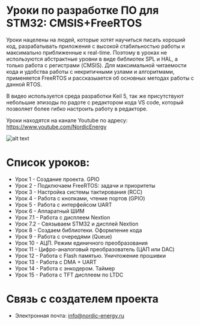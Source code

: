 ﻿# Уроки по разработке ПО для STM32: CMSIS+FreeRTOS
Уроки нацелены на людей, которые хотят научиться писать хороший код, разрабатывать приложения с высокой стабильностью работы и максимально приближенные к real-time. Поэтому в уроках не используются абстрактные уровни в виде библиотек SPL и HAL, а только работа с регистрами (CMSIS). Для максимальной читаемости кода и удобства работы с некритичными узлами и алгоритмами, применяется FreeRTOS и рассказыается об основных методах работы с данной RTOS. 

В видео используется среда разработки Keil 5, так же присутствуют небольшие эпизоды по радоте с редактором кода VS code, который позволяет более гибко настроить работу в редакторе.

Уроки находятся на канале Youtube по адресу: https://www.youtube.com/NordicEnergy

![alt text](https://github.com/Nordic-Energy/STM32-Lesson/blob/master/Docs/mainLogo.png)

# Список уроков:
* Урок 1 - Создание проекта. GPIO
* Урок 2 - Подключаем FreeRTOS: задачи и приоритеты
* Урок 3 - Настройка системы тактирования (RCC)
* Урок 4 - Работа с кнопками, чтение портов (GPIO)
* Урок 5 - Работа с интерфейсом UART
* Урок 6 - Аппаратный ШИМ
* Урок 7.1 - Работа с дисплеем Nextion
* Урок 7.2 - Связываем STM32 и дисплей Nextion
* Урок 8 - Создаем библиотеки. Оформление кода
* Урок 9 - Работа с очередями (Queue)
* Урок 10 - АЦП. Режим единичного преобразования
* Урок 11 - Цифро-аналоговый преобразователь (ЦАП или DAC)
* Урок 12 - Работа с Flash памятью. Уничтожение прошивки
* Урок 13 - Работа с DMA + UART
* Урок 14 - Работа с энкодером. Таймер
* Урок 15 - Работа с TFT дисплеем по LTDC

# Связь с создателем проекта
* Электронная почта: info@nordic-energy.ru



